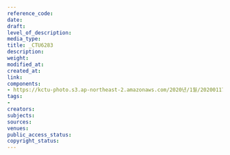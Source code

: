 ```yaml
---
reference_code: 
date: 
draft: 
level_of_description: 
media_type: 
title: _CTU6283
description: 
weight: 
modified_at: 
created_at: 
link: 
components:
- https://kctu-photo.s3.ap-northeast-2.amazonaws.com/2020년/1월/20200117_경마기수+문중원+열사+문재해결+촉구+오체투지+1일차/_CTU6283.jpg
tags:
- 
creators: 
subjects: 
sources: 
venues: 
public_access_status: 
copyright_status: 
---
```

